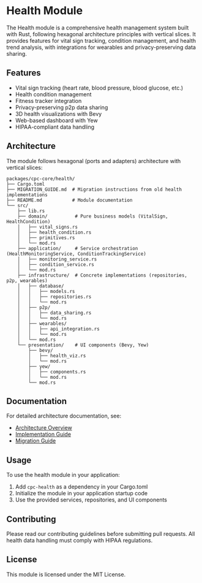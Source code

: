 # Health Module

The Health module is a comprehensive health management system built with Rust, following hexagonal architecture principles with vertical slices. It provides features for vital sign tracking, condition management, and health trend analysis, with integrations for wearables and privacy-preserving data sharing.

## Features

- Vital sign tracking (heart rate, blood pressure, blood glucose, etc.)
- Health condition management
- Fitness tracker integration
- Privacy-preserving p2p data sharing
- 3D health visualizations with Bevy
- Web-based dashboard with Yew
- HIPAA-compliant data handling

## Architecture

The module follows hexagonal (ports and adapters) architecture with vertical slices:

```
packages/cpc-core/health/
├── Cargo.toml
├── MIGRATION_GUIDE.md  # Migration instructions from old health implementations
├── README.md           # Module documentation
└── src/
    ├── lib.rs
    ├── domain/          # Pure business models (VitalSign, HealthCondition)
    │   ├── vital_signs.rs
    │   ├── health_condition.rs
    │   ├── primitives.rs
    │   └── mod.rs
    ├── application/     # Service orchestration (HealthMonitoringService, ConditionTrackingService)
    │   ├── monitoring_service.rs
    │   ├── condition_service.rs
    │   └── mod.rs
    ├── infrastructure/  # Concrete implementations (repositories, p2p, wearables)
    │   ├── database/
    │   │   ├── models.rs
    │   │   ├── repositories.rs
    │   │   └── mod.rs
    │   ├── p2p/
    │   │   ├── data_sharing.rs
    │   │   └── mod.rs
    │   ├── wearables/
    │   │   ├── api_integration.rs
    │   │   └── mod.rs
    │   └── mod.rs
    └── presentation/    # UI components (Bevy, Yew)
        ├── bevy/
        │   ├── health_viz.rs
        │   └── mod.rs
        ├── yew/
        │   ├── components.rs
        │   └── mod.rs
        └── mod.rs
```

## Documentation

For detailed architecture documentation, see:
- [Architecture Overview](../../../docs/architecture/health.md)
- [Implementation Guide](../../../docs/health/ARCHITECTURE.md)
- [Migration Guide](MIGRATION_GUIDE.md)

## Usage

To use the health module in your application:

1. Add `cpc-health` as a dependency in your Cargo.toml
2. Initialize the module in your application startup code
3. Use the provided services, repositories, and UI components

## Contributing

Please read our contributing guidelines before submitting pull requests. All health data handling must comply with HIPAA regulations.

## License

This module is licensed under the MIT License.